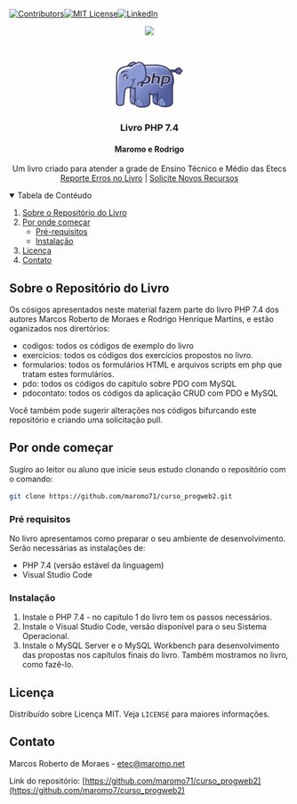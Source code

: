 <!-- PROJECT SHIELDS -->
<!--
*** I'm using markdown "reference style" links for readability.
*** Reference links are enclosed in brackets [ ] instead of parentheses ( ).
*** See the bottom of this document for the declaration of the reference variables
*** for contributors-url, forks-url, etc. This is an optional, concise syntax you may use.
*** https://www.markdownguide.org/basic-syntax/#reference-style-links
-->

[![Contributors][contributors-shield]][contributors-url][![MIT License][license-shield]][license-url][![LinkedIn][linkedin-shield]][linkedin-url]

<p align="center">
<img src="https://img.shields.io/github/contributors/maromo71/curso_progweb2.svg?style=for-the-badge">
</p>
<!-- PROJECT LOGO -->
<br />
<p align="center">
  <a href="https://github.com/maromo71/curso_progweb2">
    <img src="icons/elePHPant.png" alt="Logo" width="120" height="82">
  </a>

  <h3 align="center">Livro PHP 7.4</h3>
  <h4 align="center">Maromo e Rodrigo</h4>

  <p align="center">
    Um livro criado para atender a grade de Ensino Técnico e Médio das Etecs
    <br />
    <a href="https://github.com/maromo71/curso_progweb2/issues">Reporte Erros no Livro</a>
    | 
    <a href="https://github.com/maromo71/curso_progweb2/issues">Solicite Novos Recursos</a>
 </p>
</p>



<!-- TABLE OF CONTENTS -->
<details open="open">
  <summary>Tabela de Contéudo</summary>
  <ol>
    <li>
      <a href="#sobre-o-repositório-do-livro">Sobre o Repositório do Livro</a>
    </li>
    <li>
      <a href="#por-onde-começar">Por onde começar</a>
      <ul>
        <li><a href="#pré-requisitos">Pré-requisitos</a></li>
        <li><a href="#instalação">Instalação</a></li>
      </ul>
    </li>
    <li><a href="#licença">Licença</a></li>
    <li><a href="#contato">Contato</a></li>
  </ol>
</details>



<!-- ABOUT THE PROJECT -->
## Sobre o Repositório do Livro

Os cósigos apresentados neste material fazem parte do livro PHP 7.4 dos autores Marcos Roberto de Moraes e Rodrigo Henrique Martins, e estão oganizados nos dirertórios:
* codigos: todos os códigos de exemplo do livro
* exercicios: todos os códigos dos exercícios propostos no livro.
* formularios: todos os formulários HTML e arquivos scripts em php que tratam estes formulários.
* pdo: todos os códigos do capítulo sobre PDO com MySQL
* pdocontato: todos os códigos da aplicação CRUD com PDO e MySQL


Você também pode sugerir alterações nos códigos bifurcando este repositório e criando uma solicitação pull.


<!-- GETTING STARTED -->
## Por onde começar

Sugiro ao leitor ou aluno que inicie seus estudo clonando o repositório com o comando:
```sh
git clone https://github.com/maromo71/curso_progweb2.git
```

### Pré requisitos

No livro apresentamos como preparar o seu ambiente de desenvolvimento. Serão necessárias as instalações de:
* PHP 7.4 (versão estável da linguagem)
* Visual Studio Code


### Instalação

1. Instale o PHP 7.4 - no capítulo 1 do livro tem os passos necessários.
2. Instale o Visual Studio Code, versão disponível para o seu Sistema Operacional.
3. Instale o MySQL Server e o MySQL Workbench para desenvolvimento das propostas nos capítulos finais do livro. Também mostramos no livro, como fazê-lo.


<!-- LICENSE -->
## Licença

Distribuído sobre Licença MIT. Veja `LICENSE` para maiores informações.



<!-- CONTACT -->
## Contato

Marcos Roberto de Moraes - etec@maromo.net

Link do repositório: [https://github.com/maromo71/curso_progweb2](https://github.com/maromo7/curso_progweb2)





<!-- MARKDOWN LINKS & IMAGES -->
<!-- https://www.markdownguide.org/basic-syntax/#reference-style-links -->
[contributors-shield]: https://img.shields.io/github/contributors/maromo71/curso_progweb2.svg?style=for-the-badge
[contributors-url]: https://github.com/maromo71/curso_progweb2/graphs/contributors
[forks-shield]: https://img.shields.io/github/forks/othneildrew/Best-README-Template.svg?style=for-the-badge
[forks-url]: https://github.com/othneildrew/Best-README-Template/network/members
[stars-shield]: https://img.shields.io/github/stars/othneildrew/Best-README-Template.svg?style=for-the-badge
[stars-url]: https://github.com/othneildrew/Best-README-Template/stargazers
[issues-shield]: https://img.shields.io/github/issues/othneildrew/Best-README-Template.svg?style=for-the-badge
[issues-url]: https://github.com/othneildrew/Best-README-Template/issues
[license-shield]: https://img.shields.io/github/license/othneildrew/Best-README-Template.svg?style=for-the-badge
[license-url]: https://github.com/maromo71/curso_progweb2/blob/master/licence
[linkedin-shield]: https://img.shields.io/badge/-LinkedIn-black.svg?style=for-the-badge&logo=linkedin&colorB=555
[linkedin-url]: https://linkedin.com/in/othneildrew
[product-screenshot]: images/screenshot.png

